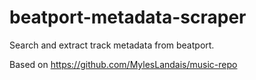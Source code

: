 # beatport-metadata-scraper
Search and extract track metadata from beatport.

Based on https://github.com/MylesLandais/music-repo
